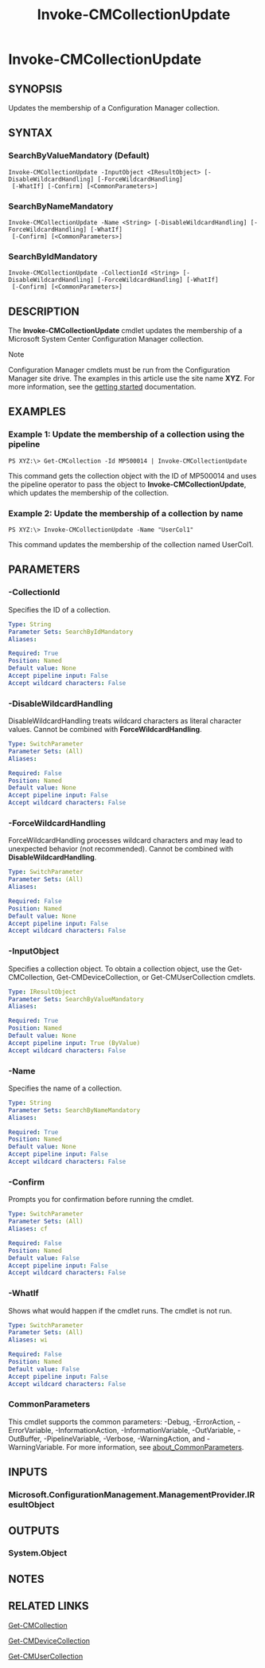 ﻿---
description: Updates the membership of a Configuration Manager collection.
external help file: AdminUI.PS.Collections.dll-Help.xml
Module Name: ConfigurationManager
ms.date: 05/05/2019
schema: 2.0.0
title: Invoke-CMCollectionUpdate
---

# Invoke-CMCollectionUpdate

## SYNOPSIS
Updates the membership of a Configuration Manager collection.

## SYNTAX

### SearchByValueMandatory (Default)
```
Invoke-CMCollectionUpdate -InputObject <IResultObject> [-DisableWildcardHandling] [-ForceWildcardHandling]
 [-WhatIf] [-Confirm] [<CommonParameters>]
```

### SearchByNameMandatory
```
Invoke-CMCollectionUpdate -Name <String> [-DisableWildcardHandling] [-ForceWildcardHandling] [-WhatIf]
 [-Confirm] [<CommonParameters>]
```

### SearchByIdMandatory
```
Invoke-CMCollectionUpdate -CollectionId <String> [-DisableWildcardHandling] [-ForceWildcardHandling] [-WhatIf]
 [-Confirm] [<CommonParameters>]
```

## DESCRIPTION
The **Invoke-CMCollectionUpdate** cmdlet updates the membership of a Microsoft System Center Configuration Manager collection.

> [!NOTE]
> Configuration Manager cmdlets must be run from the Configuration Manager site drive.
> The examples in this article use the site name **XYZ**. For more information, see the
> [getting started](/powershell/sccm/overview) documentation.

## EXAMPLES

### Example 1: Update the membership of a collection using the pipeline
```
PS XYZ:\> Get-CMCollection -Id MP500014 | Invoke-CMCollectionUpdate
```

This command gets the collection object with the ID of MP500014 and uses the pipeline operator to pass the object to **Invoke-CMCollectionUpdate**, which updates the membership of the collection.

### Example 2: Update the membership of a collection by name
```
PS XYZ:\> Invoke-CMCollectionUpdate -Name "UserCol1"
```

This command updates the membership of the collection named UserCol1.

## PARAMETERS

### -CollectionId
Specifies the ID of a collection.

```yaml
Type: String
Parameter Sets: SearchByIdMandatory
Aliases:

Required: True
Position: Named
Default value: None
Accept pipeline input: False
Accept wildcard characters: False
```

### -DisableWildcardHandling
DisableWildcardHandling treats wildcard characters as literal character values. Cannot be combined with **ForceWildcardHandling**.

```yaml
Type: SwitchParameter
Parameter Sets: (All)
Aliases:

Required: False
Position: Named
Default value: None
Accept pipeline input: False
Accept wildcard characters: False
```

### -ForceWildcardHandling
ForceWildcardHandling processes wildcard characters and may lead to unexpected behavior (not recommended). Cannot be combined with **DisableWildcardHandling**.

```yaml
Type: SwitchParameter
Parameter Sets: (All)
Aliases:

Required: False
Position: Named
Default value: None
Accept pipeline input: False
Accept wildcard characters: False
```

### -InputObject
Specifies a collection object.
To obtain a collection object, use the Get-CMCollection, Get-CMDeviceCollection, or Get-CMUserCollection cmdlets.

```yaml
Type: IResultObject
Parameter Sets: SearchByValueMandatory
Aliases:

Required: True
Position: Named
Default value: None
Accept pipeline input: True (ByValue)
Accept wildcard characters: False
```

### -Name
Specifies the name of a collection.

```yaml
Type: String
Parameter Sets: SearchByNameMandatory
Aliases:

Required: True
Position: Named
Default value: None
Accept pipeline input: False
Accept wildcard characters: False
```

### -Confirm
Prompts you for confirmation before running the cmdlet.

```yaml
Type: SwitchParameter
Parameter Sets: (All)
Aliases: cf

Required: False
Position: Named
Default value: False
Accept pipeline input: False
Accept wildcard characters: False
```

### -WhatIf
Shows what would happen if the cmdlet runs.
The cmdlet is not run.

```yaml
Type: SwitchParameter
Parameter Sets: (All)
Aliases: wi

Required: False
Position: Named
Default value: False
Accept pipeline input: False
Accept wildcard characters: False
```

### CommonParameters
This cmdlet supports the common parameters: -Debug, -ErrorAction, -ErrorVariable, -InformationAction, -InformationVariable, -OutVariable, -OutBuffer, -PipelineVariable, -Verbose, -WarningAction, and -WarningVariable. For more information, see [about_CommonParameters](https://docs.microsoft.com/powershell/module/microsoft.powershell.core/about/about_commonparameters?view=powershell-7).

## INPUTS

### Microsoft.ConfigurationManagement.ManagementProvider.IResultObject

## OUTPUTS

### System.Object
## NOTES

## RELATED LINKS

[Get-CMCollection](Get-CMCollection.md)

[Get-CMDeviceCollection](Get-CMDeviceCollection.md)

[Get-CMUserCollection](Get-CMUserCollection.md)


